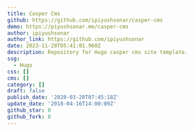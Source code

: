```yaml
---
title: Casper Cms
github: https://github.com/ipiyushsonar/casper-cms
demo: https://piyushsonar.me/casper-cms
author: ipiyushsonar
author_link: https://github.com/ipiyushsonar
date: 2023-11-28T05:41:01.960Z
description: Repository for Hugo casper cms site template.
ssg:
  - Hugo
css: []
cms: []
category: []
draft: false
publish_date: '2020-03-20T07:45:18Z'
update_date: '2018-04-16T14:00:09Z'
github_star: 0
github_fork: 0
---
```

